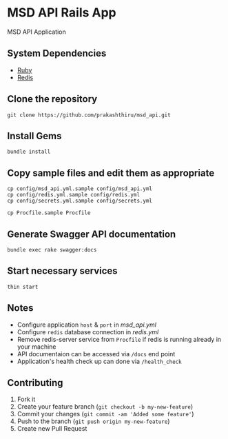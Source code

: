 # MSD API Rails App

MSD API Application

## System Dependencies

  * [Ruby](https://www.ruby-lang.org/en/)
  * [Redis](http://redis.io/)

## Clone the repository

```
git clone https://github.com/prakashthiru/msd_api.git
```

## Install Gems
```
bundle install
```

## Copy sample files and edit them as appropriate
```
cp config/msd_api.yml.sample config/msd_api.yml
cp config/redis.yml.sample config/redis.yml
cp config/secrets.yml.sample config/secrets.yml

cp Procfile.sample Procfile
```

## Generate Swagger API documentation
```
bundle exec rake swagger:docs
```

## Start necessary services

```
thin start
```

## Notes

* Configure application `host` & `port` in *msd_api.yml*
* Configure `redis` database connection in *redis.yml*
* Remove redis-server service from `Procfile` if redis is running already in your machine
* API documentaion can be accessed via `/docs` end point
* Application's health check up can done via `/health_check`

## Contributing

1. Fork it
2. Create your feature branch (`git checkout -b my-new-feature`)
3. Commit your changes (`git commit -am 'Added some feature'`)
4. Push to the branch (`git push origin my-new-feature`)
5. Create new Pull Request